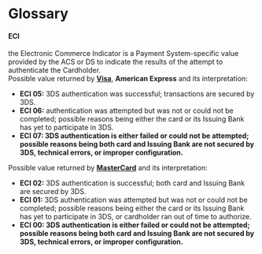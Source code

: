 # Glossary

#### ECI

the Electronic Commerce Indicator is a Payment System-specific value provided by the ACS or DS to indicate the results of the attempt to authenticate the Cardholder.  
Possible value returned by [**Visa**](https://usa.visa.com/dam/VCOM/download/merchants/verified-by-visa-acquirer-merchant-implementation-guide.pdf), **American Express** and its interpretation:

* **ECI 05:** 3DS authentication was successful; transactions are secured by 3DS.
* **ECI 06:** authentication was attempted but was not or could not be completed; possible reasons being either the card or its Issuing Bank has yet to participate in 3DS.
* **ECI 07: 3DS authentication is either failed or could not be attempted; possible reasons being both card and Issuing Bank are not secured by 3DS, technical errors, or improper configuration.**  

Possible value returned by [**MasterCard**](https://www.mastercard.us/content/dam/mccom/en-us/documents/SMI_Manual.pdf) and its interpretation:

* **ECI 02:** 3DS authentication is successful; both card and Issuing Bank are secured by 3DS.
* **ECI 01:** 3DS authentication was attempted but was not or could not be completed; possible reasons being either the card or its Issuing Bank has yet to participate in 3DS, or cardholder ran out of time to authorize.
* **ECI 00: 3DS authentication is either failed or could not be attempted; possible reasons being both card and Issuing Bank are not secured by 3DS, technical errors, or improper configuration.**

